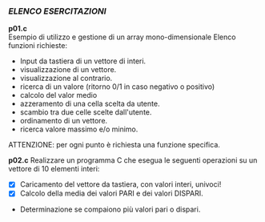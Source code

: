 ### *ELENCO ESERCITAZIONI*

**p01.c**  
Esempio di utilizzo e gestione di un array mono-dimensionale
   Elenco funzioni richieste:
   - Input da tastiera di un vettore di interi.
   - visualizzazione di un vettore.
   - visualizzazione al contrario.
   - ricerca di un valore (ritorno 0/1 in caso negativo o positivo)
   - calcolo del valor medio
   - azzeramento di una cella scelta da utente.
   - scambio tra due celle scelte dall'utente.
   - ordinamento di un vettore.
   - ricerca valore massimo e/o minimo.
   
   ATTENZIONE:
   per ogni punto è richiesta una funzione specifica.

**p02.c** 
Realizzare un programma C che esegua le seguenti operazioni su un vettore
di 10 elementi interi:
   - [x] Caricamento del vettore da tastiera, con valori interi, univoci!
   - [x] Calcolo della media dei valori PARI e dei valori DISPARI.
   - Determinazione se compaiono più valori pari o dispari.

